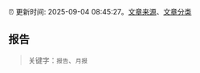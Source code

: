 :alarm_clock: 更新时间: 2025-09-04 08:45:27。[文章来源](/README.md)、[文章分类](/TAGS.md)

## 报告


> 关键字：`报告`、`月报`



